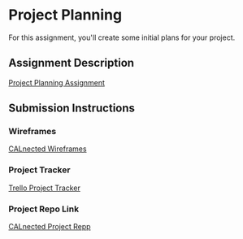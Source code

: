 # Project Planning
For this assignment, you'll create some initial plans for your project.

## Assignment Description
[Project Planning Assignment](https://education.launchcode.org/liftoff/modules/assignments/project-planning)

## Submission Instructions

### Wireframes

[CALnected Wireframes](https://github.com/madishoe/liftoff-assignments/blob/master/P3-Project_Planning/CALnected%20Wireframe%20PDF.pdf)

### Project Tracker

[Trello Project Tracker](https://trello.com/b/b7dzaNmv/liftoff-assignment)

### Project Repo Link

[CALnected Project Repp](https://github.com/madishoe/calnected)
